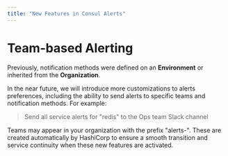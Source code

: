 ```yaml
---
title: "New Features in Consul Alerts"
---
```


# Team-based Alerting

Previously, notification methods were defined on an **Environment** or
inherited from the **Organization**.

In the near future, we will introduce more customizations to alerts
preferences, including the ability to send alerts to specific teams and
notification methods. For example:

> Send all service alerts for "redis" to the Ops team Slack channel

Teams may appear in your organization with the prefix "alerts-". These are
created automatically by HashiCorp to ensure a smooth transition and service
continuity when these new features are activated.
